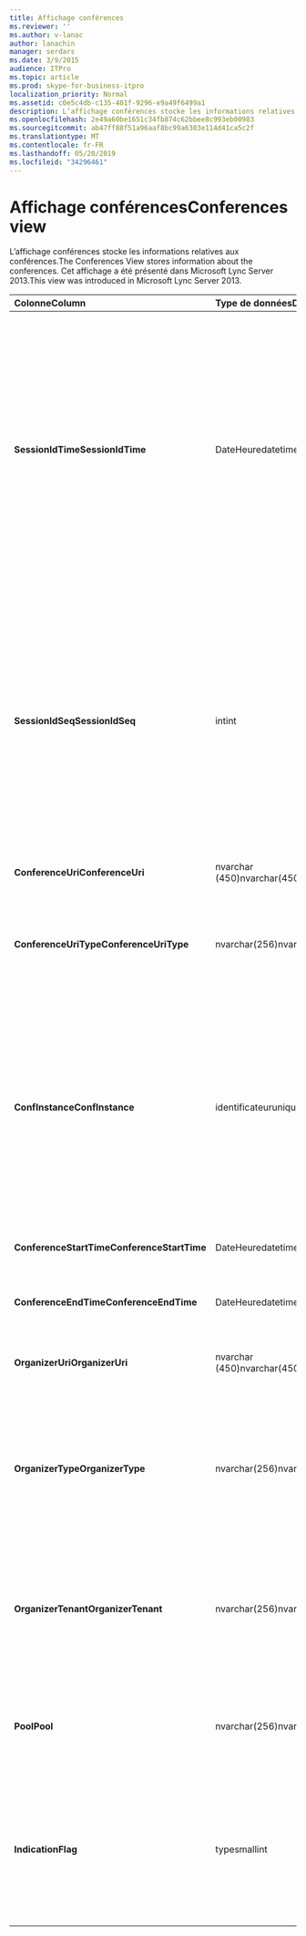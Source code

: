 ```yaml
---
title: Affichage conférences
ms.reviewer: ''
ms.author: v-lanac
author: lanachin
manager: serdars
ms.date: 3/9/2015
audience: ITPro
ms.topic: article
ms.prod: skype-for-business-itpro
localization_priority: Normal
ms.assetid: c0e5c4db-c135-401f-9296-e9a49f6499a1
description: L’affichage conférences stocke les informations relatives aux conférences. Cet affichage a été présenté dans Microsoft Lync Server 2013.
ms.openlocfilehash: 2e49a60be1651c34fb874c62bbee8c993eb00983
ms.sourcegitcommit: ab47ff88f51a96aaf8bc99a6303e114d41ca5c2f
ms.translationtype: MT
ms.contentlocale: fr-FR
ms.lasthandoff: 05/20/2019
ms.locfileid: "34296461"
---
```

# <a name="conferences-view"></a><span data-ttu-id="62933-104">Affichage conférences</span><span class="sxs-lookup"><span data-stu-id="62933-104">Conferences view</span></span>
 
<span data-ttu-id="62933-105">L’affichage conférences stocke les informations relatives aux conférences.</span><span class="sxs-lookup"><span data-stu-id="62933-105">The Conferences View stores information about the conferences.</span></span> <span data-ttu-id="62933-106">Cet affichage a été présenté dans Microsoft Lync Server 2013.</span><span class="sxs-lookup"><span data-stu-id="62933-106">This view was introduced in Microsoft Lync Server 2013.</span></span>
  
|<span data-ttu-id="62933-107">**Colonne**</span><span class="sxs-lookup"><span data-stu-id="62933-107">**Column**</span></span>|<span data-ttu-id="62933-108">**Type de données**</span><span class="sxs-lookup"><span data-stu-id="62933-108">**Data Type**</span></span>|<span data-ttu-id="62933-109">**Détails**</span><span class="sxs-lookup"><span data-stu-id="62933-109">**Details**</span></span>|
|:-----|:-----|:-----|
|<span data-ttu-id="62933-110">**SessionIdTime**</span><span class="sxs-lookup"><span data-stu-id="62933-110">**SessionIdTime**</span></span> <br/> |<span data-ttu-id="62933-111">DateHeure</span><span class="sxs-lookup"><span data-stu-id="62933-111">datetime</span></span>  <br/> |<span data-ttu-id="62933-112">Durée de la demande de session.</span><span class="sxs-lookup"><span data-stu-id="62933-112">Time of session request.</span></span> <span data-ttu-id="62933-113">Utilisé conjointement avec SessionIdSeq pour identifier une session de manière unique.</span><span class="sxs-lookup"><span data-stu-id="62933-113">Used in conjunction with SessionIdSeq to uniquely identify a session.</span></span> <span data-ttu-id="62933-114">Pour plus d’informations, voir le [tableau des boîtes de dialogue dans Skype entreprise Server 2015](dialogs.md) .</span><span class="sxs-lookup"><span data-stu-id="62933-114">See the [Dialogs table in Skype for Business Server 2015](dialogs.md) for more information.</span></span> <br/> |
|<span data-ttu-id="62933-115">**SessionIdSeq**</span><span class="sxs-lookup"><span data-stu-id="62933-115">**SessionIdSeq**</span></span> <br/> |<span data-ttu-id="62933-116">int</span><span class="sxs-lookup"><span data-stu-id="62933-116">int</span></span>  <br/> |<span data-ttu-id="62933-117">IDENTIFIant de la session.</span><span class="sxs-lookup"><span data-stu-id="62933-117">ID number to identify the session.</span></span> <span data-ttu-id="62933-118">Utilisé conjointement avec SessionIdTime pour identifier une session de manière unique.</span><span class="sxs-lookup"><span data-stu-id="62933-118">Used in conjunction with SessionIdTime to uniquely identify a session.</span></span> <span data-ttu-id="62933-119">Pour plus d’informations, voir le [tableau des boîtes de dialogue dans Skype entreprise Server 2015](dialogs.md) .</span><span class="sxs-lookup"><span data-stu-id="62933-119">See the [Dialogs table in Skype for Business Server 2015](dialogs.md) for more information.</span></span> <br/> |
|<span data-ttu-id="62933-120">**ConferenceUri**</span><span class="sxs-lookup"><span data-stu-id="62933-120">**ConferenceUri**</span></span> <br/> |<span data-ttu-id="62933-121">nvarchar (450)</span><span class="sxs-lookup"><span data-stu-id="62933-121">nvarchar(450)</span></span>  <br/> |<span data-ttu-id="62933-122">URI de la Conférence.</span><span class="sxs-lookup"><span data-stu-id="62933-122">URI for the conference.</span></span>  <br/> |
|<span data-ttu-id="62933-123">**ConferenceUriType**</span><span class="sxs-lookup"><span data-stu-id="62933-123">**ConferenceUriType**</span></span> <br/> |<span data-ttu-id="62933-124">nvarchar(256)</span><span class="sxs-lookup"><span data-stu-id="62933-124">nvarchar(256)</span></span>  <br/> |<span data-ttu-id="62933-125">Type de l’URI de la Conférence.</span><span class="sxs-lookup"><span data-stu-id="62933-125">Type of the conference URI.</span></span> <span data-ttu-id="62933-126">Pour plus d’informations, voir la [table UriTypes](uritypes.md) .</span><span class="sxs-lookup"><span data-stu-id="62933-126">See the [UriTypes table](uritypes.md) for more information.</span></span> <br/> |
|<span data-ttu-id="62933-127">**ConfInstance**</span><span class="sxs-lookup"><span data-stu-id="62933-127">**ConfInstance**</span></span> <br/> |<span data-ttu-id="62933-128">identificateur</span><span class="sxs-lookup"><span data-stu-id="62933-128">uniqueidentifier</span></span>  <br/> |<span data-ttu-id="62933-129">Utilisé pour les conférences récurrentes.</span><span class="sxs-lookup"><span data-stu-id="62933-129">Used for recurring conferences.</span></span> <span data-ttu-id="62933-130">Chaque instance d’une conférence périodique a le même ConferenceUri qu’une autre ConfInstance.</span><span class="sxs-lookup"><span data-stu-id="62933-130">Each instance of a recurring conference has the same ConferenceUri but a different ConfInstance.</span></span>  <br/> |
|<span data-ttu-id="62933-131">**ConferenceStartTime**</span><span class="sxs-lookup"><span data-stu-id="62933-131">**ConferenceStartTime**</span></span> <br/> |<span data-ttu-id="62933-132">DateHeure</span><span class="sxs-lookup"><span data-stu-id="62933-132">datetime</span></span>  <br/> |<span data-ttu-id="62933-133">Heure de début de la Conférence.</span><span class="sxs-lookup"><span data-stu-id="62933-133">Starting time for the conference.</span></span>  <br/> |
|<span data-ttu-id="62933-134">**ConferenceEndTime**</span><span class="sxs-lookup"><span data-stu-id="62933-134">**ConferenceEndTime**</span></span> <br/> |<span data-ttu-id="62933-135">DateHeure</span><span class="sxs-lookup"><span data-stu-id="62933-135">datetime</span></span>  <br/> |<span data-ttu-id="62933-136">Heure de fin de la Conférence.</span><span class="sxs-lookup"><span data-stu-id="62933-136">Ending time for the conference.</span></span>  <br/> |
|<span data-ttu-id="62933-137">**OrganizerUri**</span><span class="sxs-lookup"><span data-stu-id="62933-137">**OrganizerUri**</span></span> <br/> |<span data-ttu-id="62933-138">nvarchar (450)</span><span class="sxs-lookup"><span data-stu-id="62933-138">nvarchar(450)</span></span>  <br/> |<span data-ttu-id="62933-139">URI de l’utilisateur qui a organisé la Conférence.</span><span class="sxs-lookup"><span data-stu-id="62933-139">URI of the user who organized the conference.</span></span>  <br/> |
|<span data-ttu-id="62933-140">**OrganizerType**</span><span class="sxs-lookup"><span data-stu-id="62933-140">**OrganizerType**</span></span> <br/> |<span data-ttu-id="62933-141">nvarchar(256)</span><span class="sxs-lookup"><span data-stu-id="62933-141">nvarchar(256)</span></span>  <br/> |<span data-ttu-id="62933-142">Type d’URI de l’utilisateur qui a organisé la Conférence.</span><span class="sxs-lookup"><span data-stu-id="62933-142">Type of URI of the user who organized the conference.</span></span> <span data-ttu-id="62933-143">Pour plus d’informations, voir la [table UriTypes](uritypes.md) .</span><span class="sxs-lookup"><span data-stu-id="62933-143">See the [UriTypes table](uritypes.md) for more information.</span></span> <br/> |
|<span data-ttu-id="62933-144">**OrganizerTenant**</span><span class="sxs-lookup"><span data-stu-id="62933-144">**OrganizerTenant**</span></span> <br/> |<span data-ttu-id="62933-145">nvarchar(256)</span><span class="sxs-lookup"><span data-stu-id="62933-145">nvarchar(256)</span></span>  <br/> |<span data-ttu-id="62933-146">Client de l’utilisateur qui a organisé la Conférence.</span><span class="sxs-lookup"><span data-stu-id="62933-146">Tenant of the user who organized the conference.</span></span> <span data-ttu-id="62933-147">Pour plus d’informations, voir la [table locataires](tenants.md) .</span><span class="sxs-lookup"><span data-stu-id="62933-147">See the [Tenants table](tenants.md) for more information.</span></span> <br/> |
|<span data-ttu-id="62933-148">**Pool**</span><span class="sxs-lookup"><span data-stu-id="62933-148">**Pool**</span></span> <br/> |<span data-ttu-id="62933-149">nvarchar(256)</span><span class="sxs-lookup"><span data-stu-id="62933-149">nvarchar(256)</span></span>  <br/> |<span data-ttu-id="62933-150">Nom de domaine complet du pool ayant hébergé la Conférence.</span><span class="sxs-lookup"><span data-stu-id="62933-150">Fully qualified domain name of the pool that hosted the conference.</span></span>  <br/> |
|<span data-ttu-id="62933-151">**Indication**</span><span class="sxs-lookup"><span data-stu-id="62933-151">**Flag**</span></span> <br/> |<span data-ttu-id="62933-152">type</span><span class="sxs-lookup"><span data-stu-id="62933-152">smallint</span></span>  <br/> |<span data-ttu-id="62933-153">Masque binaire qui contient les attributs de la Conférence.</span><span class="sxs-lookup"><span data-stu-id="62933-153">Bit mask that contains Conference Attributes.</span></span> <span data-ttu-id="62933-154">Valeurs possibles :</span><span class="sxs-lookup"><span data-stu-id="62933-154">Possible values are:</span></span>  <br/> <span data-ttu-id="62933-155">0X01-transaction synthétique</span><span class="sxs-lookup"><span data-stu-id="62933-155">0X01 - Synthetic Transaction</span></span>  <br/> |
   


